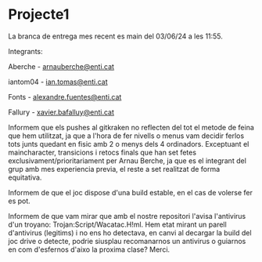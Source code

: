 # Projecte1

La branca de entrega mes recent es main del 03/06/24 a les 11:55.


Integrants:

  Aberche - arnauberche@enti.cat
  
  iantom04 - ian.tomas@enti.cat
  
  Fonts - alexandre.fuentes@enti.cat
  
  Fallury - xavier.bafalluy@enti.cat


Informem que els pushes al gitkraken no reflecten del tot el metode de feina que hem utilitzat, ja que a l'hora de fer nivells o menus vam decidir ferlos tots junts quedant en fisic amb 2 o menys dels 4 ordinadors.
Exceptuant el maincharacter, transicions i retocs finals que han set fetes exclusivament/prioritariament per Arnau Berche, ja que es el integrant del grup amb mes experiencia previa, el reste a set realitzat de forma equitativa.

Informem de que el joc dispose d'una build estable, en el cas de volerse fer es pot.

Informem de que vam mirar que amb el nostre repositori l'avisa l'antivirus d'un troyano: Trojan:Script/Wacatac.H!ml. Hem etat mirant un parell d'antivirus (legitims) i no ens ho detectava, en canvi al decargar la build del joc drive o detecte, podrie siusplau recomanarnos un antivirus o guiarnos en com d'esfernos d'aixo la proxima clase? Merci.
